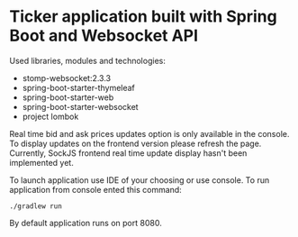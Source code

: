 # Ticker application built with Spring Boot and Websocket API
Used libraries, modules and technologies:
- stomp-websocket:2.3.3
- spring-boot-starter-thymeleaf
- spring-boot-starter-web
- spring-boot-starter-websocket
- project lombok

Real time bid and ask prices updates option is only available in the console. 
To display updates on the frontend version please refresh the page.
Currently, SockJS frontend real time update display hasn't been implemented yet. 


To launch application use IDE of your choosing or use console. 
To run application from console ented this command: 
```
./gradlew run
```

By default application runs on port 8080.
